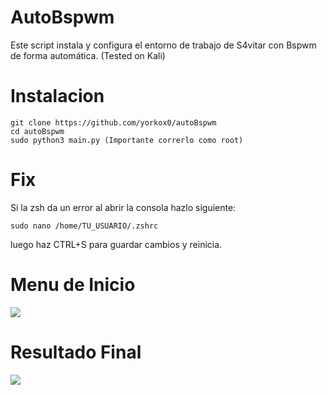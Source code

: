 # AutoBspwm
Este script instala y configura el entorno de trabajo de S4vitar con Bspwm de forma automática.
(Tested on Kali)

# Instalacion

```
git clone https://github.com/yorkox0/autoBspwm
cd autoBspwm
sudo python3 main.py (Importante correrlo como root)
```
# Fix

Si la zsh da un error al abrir la consola hazlo siguiente:
```
sudo nano /home/TU_USUARIO/.zshrc 
```
luego haz CTRL+S para guardar cambios y reinicia.

# Menu de Inicio

  <img src="https://i.imgur.com/iofNJ8c.png" />

# Resultado Final

  <img src="https://i.imgur.com/Eo1Zmft.png" />

